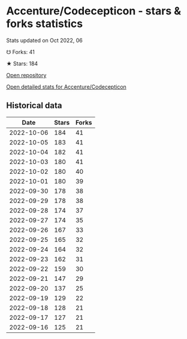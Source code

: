 # Accenture/Codecepticon - stars & forks statistics

Stats updated on Oct 2022, 06

☋ Forks: 41

★ Stars: 184

[Open repository](https://github.com/Accenture/Codecepticon)

[Open detailed stats for Accenture/Codecepticon](https://reviewgithub.com/rep/Accenture/Codecepticon)

## Historical data
| Date | Stars | Forks |
|------|-------|-------|
| 2022-10-06 | 184 | 41 | 
| 2022-10-05 | 183 | 41 | 
| 2022-10-04 | 182 | 41 | 
| 2022-10-03 | 180 | 41 | 
| 2022-10-02 | 180 | 40 | 
| 2022-10-01 | 180 | 39 | 
| 2022-09-30 | 178 | 38 | 
| 2022-09-29 | 178 | 38 | 
| 2022-09-28 | 174 | 37 | 
| 2022-09-27 | 174 | 35 | 
| 2022-09-26 | 167 | 33 | 
| 2022-09-25 | 165 | 32 | 
| 2022-09-24 | 164 | 32 | 
| 2022-09-23 | 162 | 31 | 
| 2022-09-22 | 159 | 30 | 
| 2022-09-21 | 147 | 29 | 
| 2022-09-20 | 137 | 25 | 
| 2022-09-19 | 129 | 22 | 
| 2022-09-18 | 128 | 21 | 
| 2022-09-17 | 127 | 21 | 
| 2022-09-16 | 125 | 21 | 

